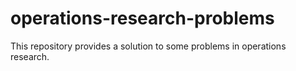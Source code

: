 # operations-research-problems
 This repository provides a solution to some problems in operations research.
